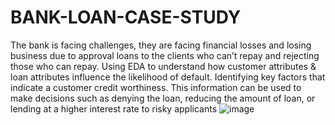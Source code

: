 # BANK-LOAN-CASE-STUDY
The bank is facing challenges, they are facing financial losses and losing business due to approval loans to the clients who can’t repay and rejecting those who can repay.
     Using EDA to understand how customer attributes & loan attributes influence the likelihood of default. Identifying key factors that indicate a customer credit worthiness. This information can be used to make decisions such as denying the loan, reducing the amount of loan, or lending at a higher interest rate to risky applicants
![image](https://github.com/sudhansuku/BANK-LOAN-CASE-STUDY/assets/107266430/24a94aca-03f7-4de4-9923-094d358edee8)
